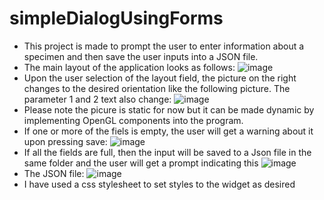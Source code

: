 # simpleDialogUsingForms
- This project is made to prompt the user to enter information about a specimen and then save the user inputs into a JSON file.
- The main layout of the application looks as follows:
![image](https://user-images.githubusercontent.com/72888089/147778348-41f00dfe-f163-4bb3-85c6-a71d15ad8f7c.png)
- Upon the user selection of the layout field, the picture on the right changes to the desired orientation like the following picture. The parameter 1 and 2 text also change:
![image](https://user-images.githubusercontent.com/72888089/147778371-314d0803-04a4-41c6-9641-07677f5d0655.png)
- Please note the picure is static for now but it can be made dynamic by implementing OpenGL components into the program.
- If one or more of the fiels is empty, the user will get a warning about it upon pressing save:
![image](https://user-images.githubusercontent.com/72888089/147778398-bdbeabb3-76fe-4610-a5c5-ac2a6ac8fcb7.png)
- If all the fields are full, then the input will be saved to a Json file in the same folder and the user will get a prompt indicating this
![image](https://user-images.githubusercontent.com/72888089/147778441-972a6d3d-7d25-492a-b907-30e5f43ebb03.png)
- The JSON file:
![image](https://user-images.githubusercontent.com/72888089/147417798-414b61ed-60d9-4ebd-b225-dc1ea202a6c9.png)
- I have used a css stylesheet to set styles to the widget as desired
